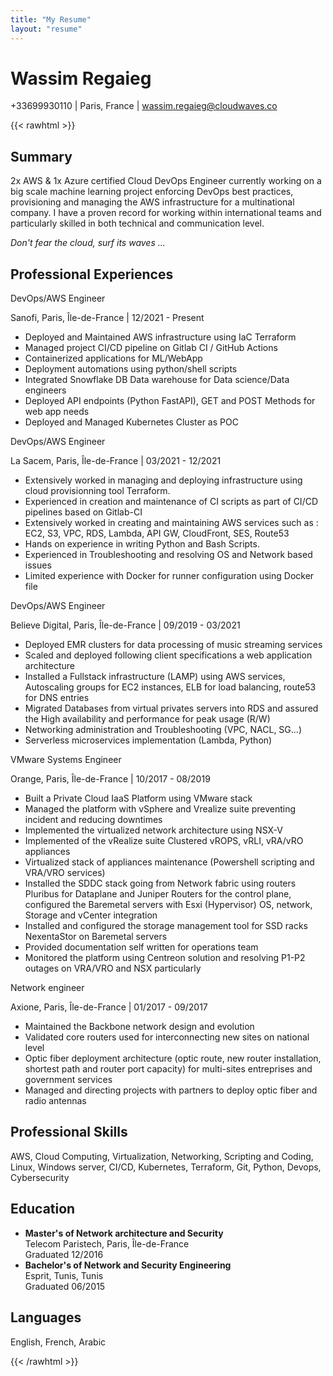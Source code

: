```yaml
---
title: "My Resume"
layout: "resume"
---
```


# Wassim Regaieg

+33699930110 | Paris, France | wassim.regaieg@cloudwaves.co

{{< rawhtml >}}
<div class="resume-body">
  <h2>Summary</h2>
  <p>2x AWS & 1x Azure certified Cloud DevOps Engineer currently working on a big scale machine learning project enforcing DevOps best practices, provisioning and managing the AWS infrastructure for a multinational company. I have a proven record for working within international teams and particularly skilled in both technical and communication level.</p>
  <p><em>Don't fear the cloud, surf its waves ...</em></p>
  <h2>Professional Experiences</h2>
  <div class="job">
    <p class="job-title">DevOps/AWS Engineer</p>
    <p class="job-details">Sanofi, Paris, Île-de-France | 12/2021 - Present</p>
    <ul>
      <li>Deployed and Maintained AWS infrastructure using IaC Terraform</li>
      <li>Managed project CI/CD pipeline on Gitlab CI / GitHub Actions</li>
      <li>Containerized applications for ML/WebApp</li>
      <li>Deployment automations using python/shell scripts</li>
      <li>Integrated Snowflake DB Data warehouse for Data science/Data engineers</li>
      <li>Deployed API endpoints (Python FastAPI), GET and POST Methods for web app needs</li>
      <li>Deployed and Managed Kubernetes Cluster as POC</li>
    </ul>
  </div>
  <div class="job">
    <p class="job-title">DevOps/AWS Engineer</p>
    <p class="job-details">La Sacem, Paris, Île-de-France | 03/2021 - 12/2021</p>
    <ul>
      <li>Extensively worked in managing and deploying infrastructure using cloud provisionning tool Terraform.</li>
      <li>Experienced in creation and maintenance of CI scripts as part of CI/CD pipelines based on Gitlab-CI</li>
      <li>Extensively worked in creating and maintaining AWS services such as : EC2, S3, VPC, RDS, Lambda, API GW, CloudFront, SES, Route53</li>
      <li>Hands on experience in writing Python and Bash Scripts.</li>
      <li>Experienced in Troubleshooting and resolving OS and Network based issues</li>
      <li>Limited experience with Docker for runner configuration using Docker file</li>
    </ul>
  </div>
  <div class="job">
    <p class="job-title">DevOps/AWS Engineer</p>
    <p class="job-details">Believe Digital, Paris, Île-de-France | 09/2019 - 03/2021</p>
    <ul>
      <li>Deployed EMR clusters for data processing of music streaming services</li>
      <li>Scaled and deployed following client specifications a web application architecture</li>
      <li>Installed a Fullstack infrastructure (LAMP) using AWS services, Autoscaling groups for EC2 instances, ELB for load balancing, route53 for DNS entries</li>
      <li>Migrated Databases from virtual privates servers into RDS and assured the High availability and performance for peak usage (R/W)</li>
      <li>Networking administration and Troubleshooting (VPC, NACL, SG...)</li>
      <li>Serverless microservices implementation (Lambda, Python)</li>
    </ul>
  </div>
  <div class="job">
    <p class="job-title">VMware Systems Engineer</p>
    <p class="job-details">Orange, Paris, Île-de-France | 10/2017 - 08/2019</p>
    <ul>
      <li>Built a Private Cloud IaaS Platform using VMware stack</li>
      <li>Managed the platform with vSphere and Vrealize suite preventing incident and reducing downtimes</li>
      <li>Implemented the virtualized network architecture using NSX-V</li>
      <li>Implemented of the vRealize suite Clustered vROPS, vRLI, vRA/vRO appliances</li>
      <li>Virtualized stack of appliances maintenance (Powershell scripting and VRA/VRO services)</li>
      <li>Installed the SDDC stack going from Network fabric using routers Pluribus for Dataplane and Juniper Routers for the control plane, configured the Baremetal servers with Esxi (Hypervisor) OS, network, Storage and vCenter integration</li>
      <li>Installed and configured the storage management tool for SSD racks NexentaStor on Baremetal servers</li>
      <li>Provided documentation self written for operations team</li>
      <li>Monitored the platform using Centreon solution and resolving P1-P2 outages on VRA/VRO and NSX particularly</li>
    </ul>
  </div>
  <div class="job">
    <p class="job-title">Network engineer</p>
    <p class="job-details">Axione, Paris, Île-de-France | 01/2017 - 09/2017</p>
    <ul>
      <li>Maintained the Backbone network design and evolution</li>
      <li>Validated core routers used for interconnecting new sites on national level</li>
      <li>Optic fiber deployment architecture (optic route, new router installation, shortest path and router port capacity) for multi-sites entreprises and government services</li>
      <li>Managed and directing projects with partners to deploy optic fiber and radio antennas</li>
    </ul>
  </div>
  <h2>Professional Skills</h2>
  <p>AWS, Cloud Computing, Virtualization, Networking, Scripting and Coding, Linux, Windows server, CI/CD, Kubernetes, Terraform, Git, Python, Devops, Cybersecurity</p>
  <h2>Education</h2>
  <ul>
    <li>
      <strong>Master's of Network architecture and Security</strong><br>
      Telecom Paristech, Paris, Île-de-France<br>
      Graduated 12/2016
    </li>
    <li>
      <strong>Bachelor's of Network and Security Engineering</strong><br>
      Esprit, Tunis, Tunis<br>
      Graduated 06/2015
    </li>
  </ul>
  <h2>Languages</h2>
  <p>English, French, Arabic</p>
</div>
{{< /rawhtml >}}